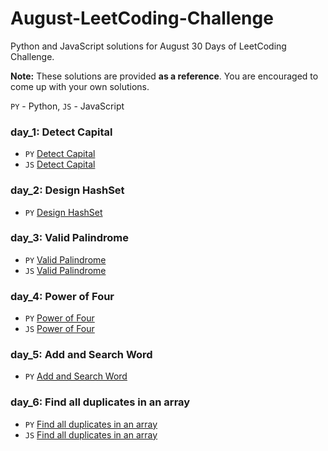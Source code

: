 # August-LeetCoding-Challenge
Python and JavaScript solutions for August 30 Days of LeetCoding Challenge.

**Note:** These solutions are provided **as a reference**. You are encouraged to come up with your own solutions.


`PY` - Python, `JS` - JavaScript

### day_1: Detect Capital 

- `PY` [Detect Capital](/day_1/Detect_Capital.py)
- `JS` [Detect Capital](/day_1/Detect_Capital.js) 


### day_2: Design HashSet 

- `PY` [Design HashSet](/day_2/Design_HashSet.py)


### day_3: Valid Palindrome 

- `PY` [Valid Palindrome](/day_3/Valid_Palindrome.py)
- `JS` [Valid Palindrome](/day_3/Valid_palindrome.js)

### day_4:  Power of Four

- `PY` [Power of Four](/day_4/Power_of_Four.py)
- `JS` [Power of Four](/day_4/Power_of_Four.js)

### day_5: Add and Search Word 

- `PY` [Add and Search Word](/day_5/Add_and_Search_Word_Data_structure_design.py)

### day_6: Find all duplicates in an array 

- `PY` [Find all duplicates in an array](/day_6/Find_All_Duplicates_in_an_Array.py)
- `JS` [Find all duplicates in an array](/day_6/Find_All_Duplicates_in_an_Array.js)
